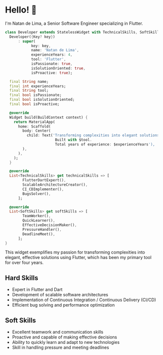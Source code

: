 # Hello! 👋

I'm Natan de Lima, a Senior Software Engineer specializing in Flutter.
```dart
class Developer extends StatelessWidget with TechnicalSkills, SoftSkills {
  Developer({Key? key})
      : super(
            key: key,
            name: 'Natan de Lima',
            experienceYears: 4,
            tool: 'Flutter',
            isPassionate: true,
            isSolutionOriented: true,
            isProactive: true);

  final String name;
  final int experienceYears;
  final String tool;
  final bool isPassionate;
  final bool isSolutionOriented;
  final bool isProactive;

  @override
  Widget build(BuildContext context) {
    return MaterialApp(
      home: Scaffold(
        body: Center(
          child: Text('Transforming complexities into elegant solutions. 
                       Built with $tool. 
                       Total years of experience: $experienceYears'),
        ),
      ),
    );
  }

  @override
  List<TechnicalSkills> get technicalSkills => [
        FlutterDartExpert(),
        ScalableArchitectureCreator(),
        CI_CDImplementer(),
        BugsSolver(),
      ];

  @override
  List<SoftSkills> get softSkills => [
        TeamWorker(),
        QuickLearner(),
        EffectiveDecisionMaker(),
        PressureHandler(),
        DeadlineMeet(),
      ];
}
```

This widget exemplifies my passion for transforming complexities into elegant, effective solutions using Flutter, which has been my primary tool for over four years.

## Hard Skills
- Expert in Flutter and Dart
- Development of scalable software architectures
- Implementation of Continuous Integration / Continuous Delivery (CI/CD)
- Efficient bug solving and performance optimization

## Soft Skills
- Excellent teamwork and communication skills
- Proactive and capable of making effective decisions
- Ability to quickly learn and adapt to new technologies
- Skill in handling pressure and meeting deadlines
